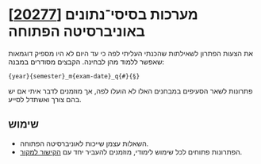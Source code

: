 # מערכות בסיסי־נתונים [[20277](https://www.openu.ac.il/courses/20277.htm)] באוניברסיטה הפתוחה
את הצעות הפתרון לשאילתות שהכנתי העליתי לפה כי עד היום לא היו מספיק דוגמאות שאפשר ללמוד מהן לבחינה. הקבצים מסודרים במבנה:

    {year}{semester}_m{exam-date}_q{#}{§}

פתרונות לשאר הסעיפים במבחנים האלו לא הועלו לפה, אך מוזמנים לדבר איתי אם יש בהם צורך ואשתדל לסייע.

## שימוש
* השאלות עצמן שייכות לאוניברסיטה הפתוחה.
* הפתרונות פתוחים לכל שימוש לימודי, מוזמנים להעביר יחד עם [הקישור למקור](https://github.com/Evyatar-E/openU-20277).
